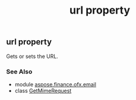 ﻿---
title: url property
second_title: Aspose.Finance for Python via .NET API References
description: 
type: docs
weight: 30
url: /python-net/aspose.finance.ofx.email/getmimerequest/url/
is_root: false
---

## url property


Gets or sets the URL.

### See Also
* module [aspose.finance.ofx.email](../../)
* class [GetMimeRequest](/finance/python-net/aspose.finance.ofx.email/getmimerequest)
